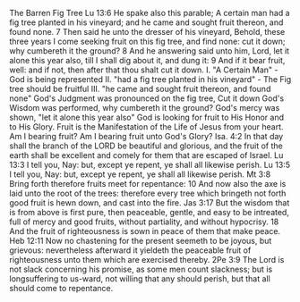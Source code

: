 The Barren Fig Tree 
Lu 13:6 He spake also this parable; A certain man had a fig tree planted in his vineyard; and he came and sought fruit thereon, and found none. 7 Then said he unto the dresser of his vineyard, Behold, these three years I come seeking fruit on this fig tree, and find none: cut it down; why cumbereth it the ground? 8 And he answering said unto him, Lord, let it alone this year also, till I shall dig about it, and dung it: 9 And if it bear fruit, well: and if not, then after that thou shalt cut it down.
I. &quot;A Certain Man&quot; - God is being represented
II. &quot;had a fig tree planted in his vineyard&quot; - The Fig tree should be fruitful
III. &quot;he came and sought fruit thereon, and found none&quot; 
God&apos;s Judgment was pronounced on the fig tree, Cut it down
God&apos;s Wisdom was performed, why cumbereth it the ground?
God&apos;s mercy was shown, &quot;let it alone this year also&quot; 
God is looking for fruit to His Honor and to His Glory.
Fruit is the Manifestation of the Life of Jesus from your heart.
Am I bearing fruit?
Am I bearing fruit unto God&apos;s Glory?
Isa. 4:2 In that day shall the branch of the LORD be beautiful and glorious, and the fruit of the earth shall be excellent and comely for them that are escaped of Israel.
Lu 13:3 I tell you, Nay: but, except ye repent, ye shall all likewise perish. Lu 13:5 I tell you, Nay: but, except ye repent, ye shall all likewise perish.
Mt 3:8 Bring forth therefore fruits meet for repentance: 10 And now also the axe is laid unto the root of the trees: therefore every tree which bringeth not forth good fruit is hewn down, and cast into the fire. 
Jas 3:17 But the wisdom that is from above is first pure, then peaceable, gentle, and easy to be intreated, full of mercy and good fruits, without partiality, and without hypocrisy. 18 And the fruit of righteousness is sown in peace of them that make peace.
Heb 12:11 Now no chastening for the present seemeth to be joyous, but grievous: nevertheless afterward it yieldeth the peaceable fruit of righteousness unto them which are exercised thereby.
2Pe 3:9 The Lord is not slack concerning his promise, as some men count slackness; but is longsuffering to us-ward, not willing that any should perish, but that all should come to repentance.
